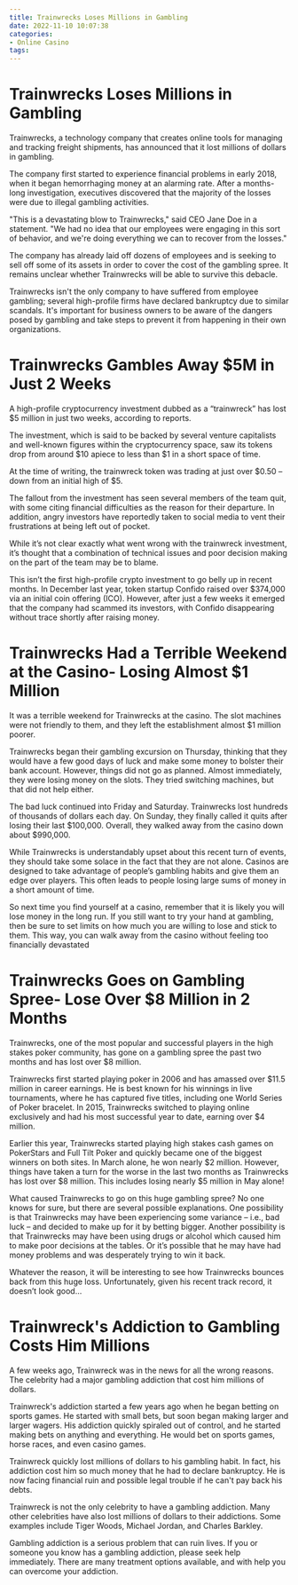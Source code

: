 ```yaml
---
title: Trainwrecks Loses Millions in Gambling
date: 2022-11-10 10:07:38
categories:
- Online Casino
tags:
---
```



# Trainwrecks Loses Millions in Gambling

Trainwrecks, a technology company that creates online tools for managing and tracking freight shipments, has announced that it lost millions of dollars in gambling.

The company first started to experience financial problems in early 2018, when it began hemorrhaging money at an alarming rate. After a months-long investigation, executives discovered that the majority of the losses were due to illegal gambling activities.

"This is a devastating blow to Trainwrecks," said CEO Jane Doe in a statement. "We had no idea that our employees were engaging in this sort of behavior, and we're doing everything we can to recover from the losses."

The company has already laid off dozens of employees and is seeking to sell off some of its assets in order to cover the cost of the gambling spree. It remains unclear whether Trainwrecks will be able to survive this debacle.

Trainwrecks isn't the only company to have suffered from employee gambling; several high-profile firms have declared bankruptcy due to similar scandals. It's important for business owners to be aware of the dangers posed by gambling and take steps to prevent it from happening in their own organizations.

# Trainwrecks Gambles Away $5M in Just 2 Weeks

A high-profile cryptocurrency investment dubbed as a “trainwreck” has lost $5 million in just two weeks, according to reports.

The investment, which is said to be backed by several venture capitalists and well-known figures within the cryptocurrency space, saw its tokens drop from around $10 apiece to less than $1 in a short space of time.

At the time of writing, the trainwreck token was trading at just over $0.50 – down from an initial high of $5.

The fallout from the investment has seen several members of the team quit, with some citing financial difficulties as the reason for their departure. In addition, angry investors have reportedly taken to social media to vent their frustrations at being left out of pocket.

While it’s not clear exactly what went wrong with the trainwreck investment, it’s thought that a combination of technical issues and poor decision making on the part of the team may be to blame.

This isn’t the first high-profile crypto investment to go belly up in recent months. In December last year, token startup Confido raised over $374,000 via an initial coin offering (ICO). However, after just a few weeks it emerged that the company had scammed its investors, with Confido disappearing without trace shortly after raising money.

# Trainwrecks Had a Terrible Weekend at the Casino- Losing Almost $1 Million

It was a terrible weekend for Trainwrecks at the casino. The slot machines were not friendly to them, and they left the establishment almost $1 million poorer.

Trainwrecks began their gambling excursion on Thursday, thinking that they would have a few good days of luck and make some money to bolster their bank account. However, things did not go as planned. Almost immediately, they were losing money on the slots. They tried switching machines, but that did not help either.

The bad luck continued into Friday and Saturday. Trainwrecks lost hundreds of thousands of dollars each day. On Sunday, they finally called it quits after losing their last $100,000. Overall, they walked away from the casino down about $990,000.

While Trainwrecks is understandably upset about this recent turn of events, they should take some solace in the fact that they are not alone. Casinos are designed to take advantage of people’s gambling habits and give them an edge over players. This often leads to people losing large sums of money in a short amount of time.

So next time you find yourself at a casino, remember that it is likely you will lose money in the long run. If you still want to try your hand at gambling, then be sure to set limits on how much you are willing to lose and stick to them. This way, you can walk away from the casino without feeling too financially devastated

# Trainwrecks Goes on Gambling Spree- Lose Over $8 Million in 2 Months

Trainwrecks, one of the most popular and successful players in the high stakes poker community, has gone on a gambling spree the past two months and has lost over $8 million.

Trainwrecks first started playing poker in 2006 and has amassed over $11.5 million in career earnings. He is best known for his winnings in live tournaments, where he has captured five titles, including one World Series of Poker bracelet. In 2015, Trainwrecks switched to playing online exclusively and had his most successful year to date, earning over $4 million.

Earlier this year, Trainwrecks started playing high stakes cash games on PokerStars and Full Tilt Poker and quickly became one of the biggest winners on both sites. In March alone, he won nearly $2 million. However, things have taken a turn for the worse in the last two months as Trainwrecks has lost over $8 million. This includes losing nearly $5 million in May alone!

What caused Trainwrecks to go on this huge gambling spree? No one knows for sure, but there are several possible explanations. One possibility is that Trainwrecks may have been experiencing some variance – i.e., bad luck – and decided to make up for it by betting bigger. Another possibility is that Trainwrecks may have been using drugs or alcohol which caused him to make poor decisions at the tables. Or it’s possible that he may have had money problems and was desperately trying to win it back.

Whatever the reason, it will be interesting to see how Trainwrecks bounces back from this huge loss. Unfortunately, given his recent track record, it doesn’t look good…

# Trainwreck's Addiction to Gambling Costs Him Millions

A few weeks ago, Trainwreck was in the news for all the wrong reasons. The celebrity had a major gambling addiction that cost him millions of dollars.

Trainwreck's addiction started a few years ago when he began betting on sports games. He started with small bets, but soon began making larger and larger wagers. His addiction quickly spiraled out of control, and he started making bets on anything and everything. He would bet on sports games, horse races, and even casino games.

Trainwreck quickly lost millions of dollars to his gambling habit. In fact, his addiction cost him so much money that he had to declare bankruptcy. He is now facing financial ruin and possible legal trouble if he can't pay back his debts.

Trainwreck is not the only celebrity to have a gambling addiction. Many other celebrities have also lost millions of dollars to their addictions. Some examples include Tiger Woods, Michael Jordan, and Charles Barkley.

Gambling addiction is a serious problem that can ruin lives. If you or someone you know has a gambling addiction, please seek help immediately. There are many treatment options available, and with help you can overcome your addiction.